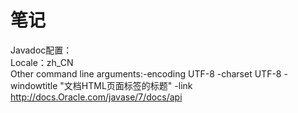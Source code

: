 # 笔记
Javadoc配置：
<br>Locale：zh_CN
<br>Other command line arguments:-encoding UTF-8 -charset UTF-8 -windowtitle "文档HTML页面标签的标题" -link http://docs.Oracle.com/javase/7/docs/api

